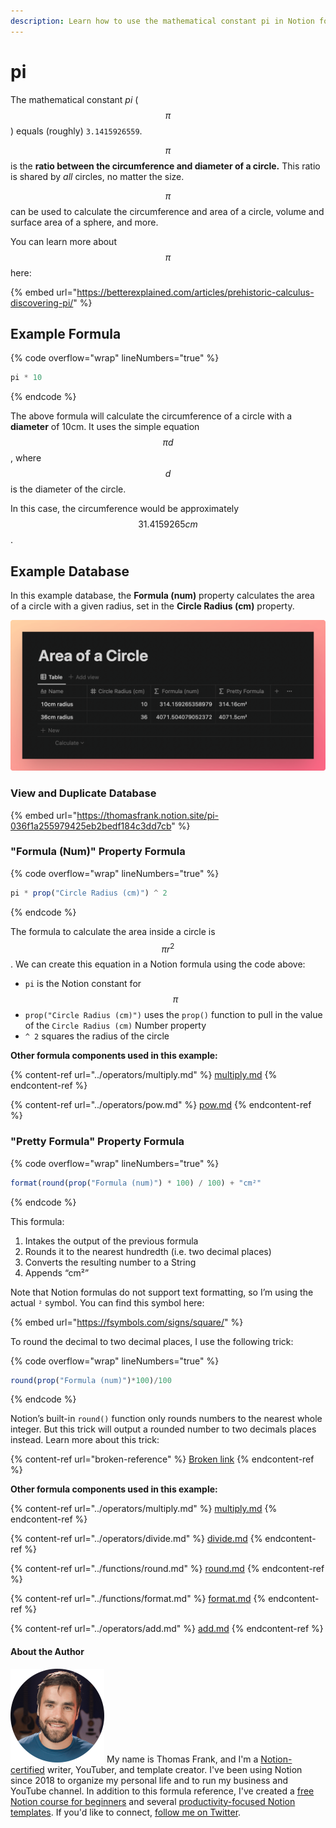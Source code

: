 ```yaml
---
description: Learn how to use the mathematical constant pi in Notion formulas.
---
```


# pi

The mathematical constant _pi_ ($$π$$) equals (roughly) `3.1415926559`.

$$π$$ is the **ratio between the circumference and diameter of a circle.** This ratio is shared by _all_ circles, no matter the size.

$$π$$ can be used to calculate the circumference and area of a circle, volume and surface area of a sphere, and more.

You can learn more about $$π$$ here:

{% embed url="https://betterexplained.com/articles/prehistoric-calculus-discovering-pi/" %}

## Example Formula

{% code overflow="wrap" lineNumbers="true" %}
```jsx
pi * 10
```
{% endcode %}

The above formula will calculate the circumference of a circle with a **diameter** of 10cm. It uses the simple equation $$πd$$, where $$d$$ is the diameter of the circle.

In this case, the circumference would be approximately $$31.4159265cm$$.

## Example Database

In this example database, the **Formula (num)** property calculates the area of a circle with a given radius, set in the **Circle Radius (cm)** property.

![](<../../.gitbook/assets/area of a circle.png>)

### View and Duplicate Database

{% embed url="https://thomasfrank.notion.site/pi-036f1a255979425eb2bedf184c3dd7cb" %}

### "Formula (Num)" Property Formula

{% code overflow="wrap" lineNumbers="true" %}
```jsx
pi * prop("Circle Radius (cm)") ^ 2
```
{% endcode %}

The formula to calculate the area inside a circle is $$πr^2$$. We can create this equation in a Notion formula using the code above:

* `pi` is the Notion constant for $$π$$
* `prop("Circle Radius (cm)")` uses the `prop()` function to pull in the value of the `Circle Radius (cm)` Number property
* `^ 2` squares the radius of the circle

**Other formula components used in this example:**

{% content-ref url="../operators/multiply.md" %}
[multiply.md](../operators/multiply.md)
{% endcontent-ref %}

{% content-ref url="../operators/pow.md" %}
[pow.md](../operators/pow.md)
{% endcontent-ref %}

### "Pretty Formula" Property Formula

{% code overflow="wrap" lineNumbers="true" %}
```jsx
format(round(prop("Formula (num)") * 100) / 100) + "cm²"
```
{% endcode %}

This formula:

1. Intakes the output of the previous formula
2. Rounds it to the nearest hundredth (i.e. two decimal places)
3. Converts the resulting number to a String
4. Appends “cm²”

Note that Notion formulas do not support text formatting, so I’m using the actual `²` symbol. You can find this symbol here:

{% embed url="https://fsymbols.com/signs/square/" %}

To round the decimal to two decimal places, I use the following trick:

{% code overflow="wrap" lineNumbers="true" %}
```jsx
round(prop("Formula (num)")*100)/100
```
{% endcode %}

Notion’s built-in `round()` function only rounds numbers to the nearest whole integer. But this trick will output a rounded number to two decimals places instead. Learn more about this trick:

{% content-ref url="broken-reference" %}
[Broken link](broken-reference)
{% endcontent-ref %}

**Other formula components used in this example:**

{% content-ref url="../operators/multiply.md" %}
[multiply.md](../operators/multiply.md)
{% endcontent-ref %}

{% content-ref url="../operators/divide.md" %}
[divide.md](../operators/divide.md)
{% endcontent-ref %}

{% content-ref url="../functions/round.md" %}
[round.md](../functions/round.md)
{% endcontent-ref %}

{% content-ref url="../functions/format.md" %}
[format.md](../functions/format.md)
{% endcontent-ref %}

{% content-ref url="../operators/add.md" %}
[add.md](../operators/add.md)
{% endcontent-ref %}

#### About the Author

<img src="../../.gitbook/assets/Notion Fundamentals with Thomas Frank - Avatar 2021 compressed (1).png" alt="" data-size="line"> My name is Thomas Frank, and I'm a [Notion-certified](https://www.credly.com/badges/95fae13a-17bf-4b4a-a3d2-d58c8a3e6a2a/public\_url) writer, YouTuber, and template creator. I've been using Notion since 2018 to organize my personal life and to run my business and YouTube channel. In addition to this formula reference, I've created a [free Notion course for beginners](https://thomasjfrank.com/fundamentals/) and several [productivity-focused Notion templates](https://thomasjfrank.com/templates/). If you'd like to connect, [follow me on Twitter](https://twitter.com/TomFrankly).
